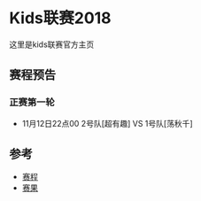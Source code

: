 # Kids联赛2018

这里是kids联赛官方主页

## 赛程预告

### 正赛第一轮

- 11月12日22点00    2号队[超有趣]  VS   1号队[荡秋千] 


## 参考
- [赛程](schedule.md)
- [赛果](score.md)


